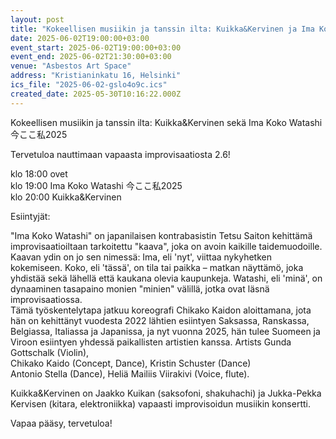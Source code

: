 ```yaml
---
layout: post
title: "Kokeellisen musiikin ja tanssin ilta: Kuikka&Kervinen ja Ima Koko Watashi 今ここ私"
date: 2025-06-02T19:00:00+03:00
event_start: 2025-06-02T19:00:00+03:00
event_end: 2025-06-02T21:30:00+03:00
venue: "Asbestos Art Space"
address: "Kristianinkatu 16, Helsinki"
ics_file: "2025-06-02-gslo4o9c.ics"
created_date: 2025-05-30T10:16:22.000Z
---
```


Kokeellisen musiikin ja tanssin ilta: Kuikka&Kervinen sekä Ima Koko Watashi 今ここ私2025   
  
Tervetuloa nauttimaan vapaasta improvisaatiosta 2.6!  
  
klo 18:00 ovet   
klo 19:00 Ima Koko Watashi 今ここ私2025   
klo 20:00 Kuikka&Kervinen  
  
Esiintyjät:   
  
"Ima Koko Watashi" on japanilaisen kontrabasistin Tetsu Saiton kehittämä improvisaatioiltaan tarkoitettu "kaava", joka on avoin kaikille taidemuodoille. Kaavan ydin on jo sen nimessä: Ima, eli 'nyt', viittaa nykyhetken kokemiseen. Koko, eli 'tässä', on tila tai paikka – matkan näyttämö, joka yhdistää sekä lähellä että kaukana olevia kaupunkeja. Watashi, eli 'minä', on dynaaminen tasapaino monien "minien" välillä, jotka ovat läsnä improvisaatiossa.  
Tämä työskentelytapa jatkuu koreografi Chikako Kaidon aloittamana, jota hän on kehittänyt vuodesta 2022 lähtien esiintyen Saksassa, Ranskassa, Belgiassa, Italiassa ja Japanissa, ja nyt vuonna 2025, hän tulee Suomeen ja Viroon esiintyen yhdessä paikallisten artistien kanssa. Artists Gunda Gottschalk (Violin),   
Chikako Kaido (Concept, Dance), Kristin Schuster (Dance)  
Antonio Stella (Dance), Heliä Mailiis Viirakivi (Voice, flute).  
  
  
Kuikka&Kervinen on Jaakko Kuikan (saksofoni, shakuhachi) ja Jukka-Pekka Kervisen (kitara, elektroniikka) vapaasti improvisoidun musiikin konsertti.  
  
  
Vapaa pääsy, tervetuloa!
